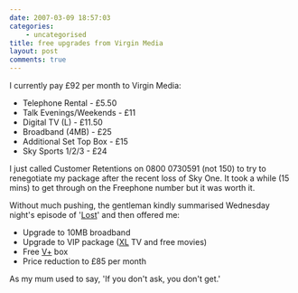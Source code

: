 ```yaml
---
date: 2007-03-09 18:57:03
categories:
    - uncategorised
title: free upgrades from Virgin Media
layout: post
comments: true
---
```

I currently pay &pound;92 per month to Virgin Media:

-   Telephone Rental - &pound;5.50
-   Talk Evenings/Weekends - &pound;11
-   Digital TV (L) - &pound;11.50
-   Broadband (4MB) - &pound;25
-   Additional Set Top Box - &pound;15
-   Sky Sports 1/2/3 - &pound;24

I just called Customer Retentions on 0800 0730591 (not 150) to try to
renegotiate my package after the recent loss of Sky One. It took a while
(15 mins) to get through on the Freephone number but it was worth it.

Without much pushing, the gentleman kindly summarised Wednesday night's
episode of
'[Lost](http://www.nbrightside.com/blog/2007/03/02/lost-without-lost/)'
and then offered me:

-   Upgrade to 10MB broadband
-   Upgrade to VIP package
    ([XL](http://allyours.virginmedia.com/websales/product.do?id=21) TV
    and free movies)
-   Free [V+](http://allyours.virginmedia.com/html/dtv/vplus/index.html)
    box
-   Price reduction to &pound;85 per month

As my mum used to say, 'If you don't ask, you don't get.'
